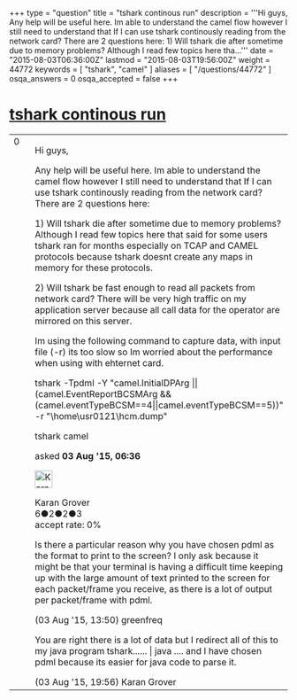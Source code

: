 +++
type = "question"
title = "tshark continous run"
description = '''Hi guys, Any help will be useful here. Im able to understand the camel flow however I still need to understand that If I can use tshark continously reading from the network card? There are 2 questions here: 1) Will tshark die after sometime due to memory problems? Although I read few topics here tha...'''
date = "2015-08-03T06:36:00Z"
lastmod = "2015-08-03T19:56:00Z"
weight = 44772
keywords = [ "tshark", "camel" ]
aliases = [ "/questions/44772" ]
osqa_answers = 0
osqa_accepted = false
+++

<div class="headNormal">

# [tshark continous run](/questions/44772/tshark-continous-run)

</div>

<div id="main-body">

<div id="askform">

<table id="question-table" style="width:100%;"><colgroup><col style="width: 50%" /><col style="width: 50%" /></colgroup><tbody><tr class="odd"><td style="width: 30px; vertical-align: top"><div class="vote-buttons"><span id="post-44772-upvote" class="ajax-command post-vote up" rel="nofollow" title="I like this post (click again to cancel)"> </span><div id="post-44772-score" class="post-score" title="current number of votes">0</div><span id="post-44772-downvote" class="ajax-command post-vote down" rel="nofollow" title="I dont like this post (click again to cancel)"> </span> <span id="favorite-mark" class="ajax-command favorite-mark" rel="nofollow" title="mark/unmark this question as favorite (click again to cancel)"> </span><div id="favorite-count" class="favorite-count"></div></div></td><td><div id="item-right"><div class="question-body"><p>Hi guys,</p><p>Any help will be useful here. Im able to understand the camel flow however I still need to understand that If I can use tshark continously reading from the network card? There are 2 questions here:</p><p>1) Will tshark die after sometime due to memory problems? Although I read few topics here that said for some users tshark ran for months especially on TCAP and CAMEL protocols because tshark doesnt create any maps in memory for these protocols.</p><p>2) Will tshark be fast enough to read all packets from network card? There will be very high traffic on my application server because all call data for the operator are mirrored on this server.</p><p>Im using the following command to capture data, with input file (-r) its too slow so Im worried about the performance when using with ehternet card.</p><p>tshark -Tpdml -Y "camel.InitialDPArg || (camel.EventReportBCSMArg &amp;&amp; (camel.eventTypeBCSM==4||camel.eventTypeBCSM==5))" -r "\home\usr0121\hcm.dump"</p></div><div id="question-tags" class="tags-container tags"><span class="post-tag tag-link-tshark" rel="tag" title="see questions tagged &#39;tshark&#39;">tshark</span> <span class="post-tag tag-link-camel" rel="tag" title="see questions tagged &#39;camel&#39;">camel</span></div><div id="question-controls" class="post-controls"></div><div class="post-update-info-container"><div class="post-update-info post-update-info-user"><p>asked <strong>03 Aug '15, 06:36</strong></p><img src="https://secure.gravatar.com/avatar/80d70be65afb9b6b3bbeda33fb06e824?s=32&amp;d=identicon&amp;r=g" class="gravatar" width="32" height="32" alt="Karan%20Grover&#39;s gravatar image" /><p><span>Karan Grover</span><br />
<span class="score" title="6 reputation points">6</span><span title="2 badges"><span class="badge1">●</span><span class="badgecount">2</span></span><span title="2 badges"><span class="silver">●</span><span class="badgecount">2</span></span><span title="3 badges"><span class="bronze">●</span><span class="badgecount">3</span></span><br />
<span class="accept_rate" title="Rate of the user&#39;s accepted answers">accept rate:</span> <span title="Karan Grover has no accepted answers">0%</span></p></div></div><div id="comments-container-44772" class="comments-container"><span id="44804"></span><div id="comment-44804" class="comment"><div id="post-44804-score" class="comment-score"></div><div class="comment-text"><p>Is there a particular reason why you have chosen pdml as the format to print to the screen? I only ask because it might be that your terminal is having a difficult time keeping up with the large amount of text printed to the screen for each packet/frame you receive, as there is a lot of output per packet/frame with pdml.</p></div><div id="comment-44804-info" class="comment-info"><span class="comment-age">(03 Aug '15, 13:50)</span> <span class="comment-user userinfo">greenfreq</span></div></div><span id="44807"></span><div id="comment-44807" class="comment"><div id="post-44807-score" class="comment-score"></div><div class="comment-text"><p>You are right there is a lot of data but I redirect all of this to my java program tshark...... | java .... and I have chosen pdml because its easier for java code to parse it.</p></div><div id="comment-44807-info" class="comment-info"><span class="comment-age">(03 Aug '15, 19:56)</span> <span class="comment-user userinfo">Karan Grover</span></div></div></div><div id="comment-tools-44772" class="comment-tools"></div><div class="clear"></div><div id="comment-44772-form-container" class="comment-form-container"></div><div class="clear"></div></div></td></tr></tbody></table>

</div>

</div>

